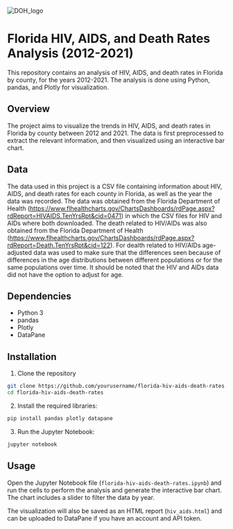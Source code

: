 ![DOH_logo](https://user-images.githubusercontent.com/108571876/235377509-dc2970cd-dc6f-493c-abde-c47cd11ac33d.png)


# Florida HIV, AIDS, and Death Rates Analysis (2012-2021)

This repository contains an analysis of HIV, AIDS, and death rates in Florida by county, for the years 2012-2021. The analysis is done using Python, pandas, and Plotly for visualization.

## Overview

The project aims to visualize the trends in HIV, AIDS, and death rates in Florida by county between 2012 and 2021. The data is first preprocessed to extract the relevant information, and then visualized using an interactive bar chart.

## Data

The data used in this project is a CSV file containing information about HIV, AIDS, and death rates for each county in Florida, as well as the year the data was recorded. The data was obtained from the Florida Department of Health (https://www.flhealthcharts.gov/ChartsDashboards/rdPage.aspx?rdReport=HIVAIDS.TenYrsRpt&cid=0471) in which the CSV files for HIV and AIDs where both downloaded. The death related to HIV/AIDs was also obtained from the Florida Department of Health (https://www.flhealthcharts.gov/ChartsDashboards/rdPage.aspx?rdReport=Death.TenYrsRpt&cid=122). For dealth related to HIV/AIDs age-adjusted data was used to make sure that the differences seen because of differences in the age distributions between different populations or for the same populations over time. It should be noted that the HIV and AIDs data did not have the option to adjust for age. 

## Dependencies

- Python 3
- pandas
- Plotly
- DataPane

## Installation

1. Clone the repository

```bash
git clone https://github.com/yourusername/florida-hiv-aids-death-rates.git
cd florida-hiv-aids-death-rates
```

2. Install the required libraries:

```bash
pip install pandas plotly datapane
```

3. Run the Jupyter Notebook:

```bash
jupyter notebook
```

## Usage

Open the Jupyter Notebook file (`florida-hiv-aids-death-rates.ipynb`) and run the cells to perform the analysis and generate the interactive bar chart. The chart includes a slider to filter the data by year.

The visualization will also be saved as an HTML report (`hiv_aids.html`) and can be uploaded to DataPane if you have an account and API token.
